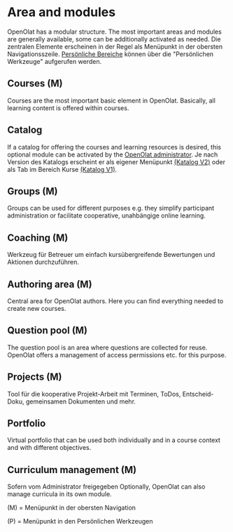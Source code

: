 # Area and modules
OpenOlat has a modular structure. The most important areas and modules are generally available, some can be additionally activated as needed. Die zentralen Elemente erscheinen in der Regel als Menüpunkt in der obersten Navigationsszeile. [Persönliche Bereiche](../personal_menu/index.md) können über die "Persönlichen Werkzeuge" aufgerufen werden. 

## Courses (M)
Courses are the most important basic element in OpenOlat. Basically, all learning content is offered within courses.

## Catalog
If a catalog for offering the courses and learning resources is desired, this optional module can be activated by the [OpenOlat administrator](../../../manual_admin/docs/administration/Modules_Catalog_2.0.md). Je nach Version des Katalogs erscheint er als eigener Menüpunkt [(Katalog V2)](../area_modules/catalog2.0.md) oder als Tab im Bereich Kurse [(Katalog V1)](../area_modules/catalog1.0.md). 

## Groups (M)
Groups can be used for different purposes e.g. they simplify participant administration or facilitate cooperative, unahbängige online learning.

## Coaching (M)
Werkzeug für Betreuer um einfach kursübergreifende Bewertungen und Aktionen durchzuführen. 

## Authoring area (M)
Central area for OpenOlat authors. Here you can find everything needed to create new courses.

## Question pool (M)
The question pool is an area where questions are collected for reuse. OpenOlat offers a management of access permissions etc. for this purpose.

## Projects (M)
Tool für die kooperative Projekt-Arbeit mit Terminen, ToDos, Entscheid-Doku, gemeinsamen Dokumenten und mehr. 

## Portfolio
Virtual portfolio that can be used both individually and in a course context and with different objectives.

## Curriculum management (M)
Sofern vom Administrator freigegeben  Optionally, OpenOlat can also manage curricula in its own module.


(M) = Menüpunkt in der obersten Navigation

(P) = Menüpunkt in den Persönlichen Werkzeugen
